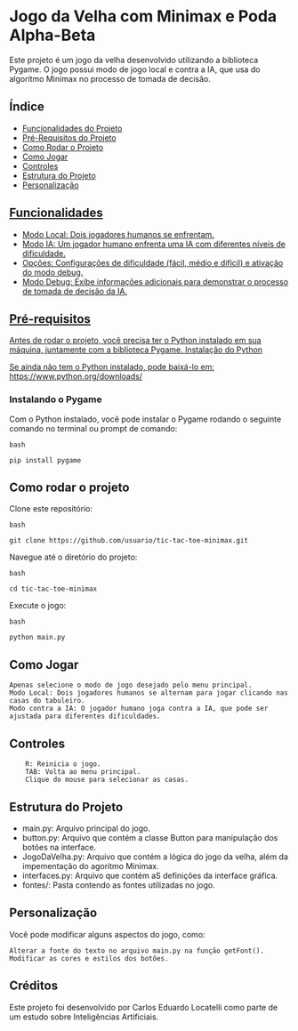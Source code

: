 # Jogo da Velha com Minimax e Poda Alpha-Beta

Este projeto é um jogo da velha desenvolvido utilizando a biblioteca Pygame. O jogo possui modo de jogo local e contra a IA, que usa do algoritmo Minimax no processo de tomada de decisão.


## Índice
- <a href="#funcionalidades">Funcionalidades do Projeto
- <a href="#pré-requisitos">Pré-Requisitos do Projeto
- <a href="#como-rodar-o-projeto">Como Rodar o Projeto
- <a href="#como-jogar">Como Jogar
- <a href="#controles">Controles
- <a href="#estrutura-do-projeto">Estrutura do Projeto
- <a href="#personalização">Personalização
## Funcionalidades

  - Modo Local: Dois jogadores humanos se enfrentam.
  - Modo IA: Um jogador humano enfrenta uma IA com diferentes níveis de dificuldade.
  - Opções: Configurações de dificuldade (fácil, médio e difícil) e ativação do modo debug.
  - Modo Debug: Exibe informações adicionais para demonstrar o processo de tomada de decisão da IA.

## Pré-requisitos

Antes de rodar o projeto, você precisa ter o Python instalado em sua máquina, juntamente com a biblioteca Pygame.
Instalação do Python

Se ainda não tem o Python instalado, pode baixá-lo em: https://www.python.org/downloads/

### Instalando o Pygame

Com o Python instalado, você pode instalar o Pygame rodando o seguinte comando no terminal ou prompt de comando:

    bash

    pip install pygame

## Como rodar o projeto

Clone este repositório:

    bash

    git clone https://github.com/usuario/tic-tac-toe-minimax.git

Navegue até o diretório do projeto:

    bash

    cd tic-tac-toe-minimax

Execute o jogo:

    bash

    python main.py

## Como Jogar
    Apenas selecione o modo de jogo desejado pelo menu principal.
    Modo Local: Dois jogadores humanos se alternam para jogar clicando nas casas do tabuleiro.
    Modo contra a IA: O jogador humano joga contra a IA, que pode ser ajustada para diferentes dificuldades.

## Controles
        R: Reinicia o jogo.
        TAB: Volta ao menu principal.
        Clique do mouse para selecionar as casas.

## Estrutura do Projeto

  - main.py: Arquivo principal do jogo.
  - button.py: Arquivo que contém a classe Button para manipulação dos botões na interface.
  - JogoDaVelha.py: Arquivo que contém a lógica do jogo da velha, além da impementação do agoritmo Minimax.
  - interfaces.py: Arquivo que contém aS definições da interface gráfica.
  - fontes/: Pasta contendo as fontes utilizadas no jogo.

## Personalização
Você pode modificar alguns aspectos do jogo, como:

    Alterar a fonte do texto no arquivo main.py na função getFont().
    Modificar as cores e estilos dos botões.

## Créditos

Este projeto foi desenvolvido por Carlos Eduardo Locatelli como parte de um estudo sobre Inteligências Artificiais.

